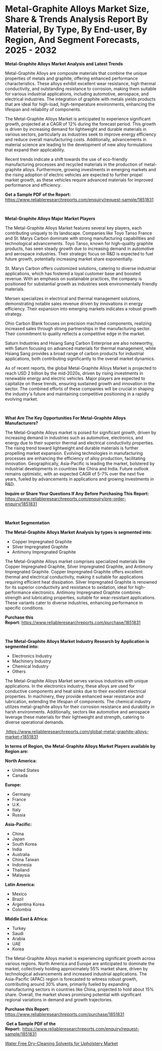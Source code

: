<p><h1>Metal-Graphite Alloys Market Size, Share & Trends Analysis Report By Material, By Type, By End-user, By Region, And Segment Forecasts, 2025 - 2032</h1></p><p><strong>Metal-Graphite Alloys Market Analysis and Latest Trends</strong></p>
<p><p>Metal-Graphite Alloys are composite materials that combine the unique properties of metals and graphite, offering enhanced performance characteristics. These alloys exhibit excellent wear resistance, high thermal conductivity, and outstanding resistance to corrosion, making them suitable for various industrial applications, including automotive, aerospace, and electrical industries. The integration of graphite with metals yields products that are ideal for high-load, high-temperature environments, enhancing the lifespan and reliability of components.</p><p>The Metal-Graphite Alloys Market is anticipated to experience significant growth, projected at a CAGR of 12% during the forecast period. This growth is driven by increasing demand for lightweight and durable materials in various sectors, particularly as industries seek to improve energy efficiency and reduce overall manufacturing costs. Additionally, advancements in material science are leading to the development of new alloy formulations that expand their applicability. </p><p>Recent trends indicate a shift towards the use of eco-friendly manufacturing processes and recycled materials in the production of metal-graphite alloys. Furthermore, growing investments in emerging markets and the rising adoption of electric vehicles are expected to further propel market growth, as these vehicles require advanced materials for improved performance and efficiency.</p></p>
<p><strong>Get a Sample PDF of the Report:&nbsp;</strong> <a href="https://www.reliableresearchreports.com/enquiry/request-sample/1851831?utm_campaign=28&utm_medium=2&utm_source=Github&utm_content=ia&utm_term=07012025&utm_id=metal-graphite-alloys">https://www.reliableresearchreports.com/enquiry/request-sample/1851831</a></p>
<p>&nbsp;</p>
<p><strong>Metal-Graphite Alloys Major Market Players</strong></p>
<p><p>The Metal-Graphite Alloys Market features several key players, each contributing uniquely to its landscape. Companies like Toyo Tanso France and St. Marys Carbon dominate with strong manufacturing capabilities and technological advancements. Toyo Tanso, known for high-quality graphite products, has seen steady growth due to increasing demand in automotive and aerospace industries. Their strategic focus on R&D is expected to fuel future growth, potentially increasing market share exponentially.</p><p>St. Marys Carbon offers customized solutions, catering to diverse industrial applications, which has fostered a loyal customer base and boosted revenue. With an emphasis on sustainable practices, the company is positioned for substantial growth as industries seek environmentally friendly materials.</p><p>Mersen specializes in electrical and thermal management solutions, demonstrating notable sales revenue driven by innovations in energy efficiency. Their expansion into emerging markets indicates a robust growth strategy.</p><p>Ohio Carbon Blank focuses on precision machined components, realizing increased sales through strong partnerships in the manufacturing sector. Their commitment to quality reflects a competitive edge in the market.</p><p>Saturn Industries and Hsiang Sang Carbon Enterprise are also noteworthy, with Saturn focusing on advanced materials for thermal management, while Hsiang Sang provides a broad range of carbon products for industrial applications, both contributing significantly to the overall market dynamics.</p><p>As of recent reports, the global Metal-Graphite Alloys Market is projected to reach USD 2 billion by the mid-2020s, driven by rising investments in renewable energy and electric vehicles. Major players are expected to capitalize on these trends, ensuring sustained growth and innovation in the sector. The combined efforts of these companies will be crucial in shaping the industry's future and maintaining competitive positioning in a rapidly evolving market.</p></p>
<p>&nbsp;</p>
<p><strong>What Are The Key Opportunities For Metal-Graphite Alloys Manufacturers?</strong></p>
<p><p>The Metal-Graphite Alloys market is poised for significant growth, driven by increasing demand in industries such as automotive, electronics, and energy due to their superior thermal and electrical conductivity properties. The rising trend toward lightweight and durable materials is further propelling market expansion. Evolving technologies in manufacturing processes are enhancing the efficiency of alloy production, facilitating innovation. Geographically, Asia-Pacific is leading the market, bolstered by industrial developments in countries like China and India. Future outlook remains optimistic, with an expected CAGR of 5-7% over the next five years, fueled by advancements in applications and growing investments in R&D.</p></p>
<p><strong>Inquire or Share Your Questions If Any Before Purchasing This Report:</strong> <a href="https://www.reliableresearchreports.com/enquiry/pre-order-enquiry/1851831?utm_campaign=28&utm_medium=2&utm_source=Github&utm_content=ia&utm_term=07012025&utm_id=metal-graphite-alloys">https://www.reliableresearchreports.com/enquiry/pre-order-enquiry/1851831</a></p>
<p>&nbsp;</p>
<p><strong>Market Segmentation</strong></p>
<p><strong>The Metal-Graphite Alloys Market Analysis by types is segmented into:</strong></p>
<p><ul><li>Copper Impregnated Graphite</li><li>Silver Impregnated Graphite</li><li>Antimony Impregnated Graphite</li></ul></p>
<p><p>The Metal-Graphite Alloys market comprises specialized materials like Copper Impregnated Graphite, Silver Impregnated Graphite, and Antimony Impregnated Graphite. Copper Impregnated Graphite offers excellent thermal and electrical conductivity, making it suitable for applications requiring efficient heat dissipation. Silver Impregnated Graphite is renowned for its superior conductivity and resistance to oxidation, ideal for high-performance electronics. Antimony Impregnated Graphite combines strength and lubricating properties, suitable for wear-resistant applications. These variants cater to diverse industries, enhancing performance in specific conditions.</p></p>
<p><strong>Purchase this Report:&nbsp;</strong><a href="https://www.reliableresearchreports.com/purchase/1851831?utm_campaign=28&utm_medium=2&utm_source=Github&utm_content=ia&utm_term=07012025&utm_id=metal-graphite-alloys">https://www.reliableresearchreports.com/purchase/1851831</a></p>
<p>&nbsp;</p>
<p><strong>The Metal-Graphite Alloys Market Industry Research by Application is segmented into:</strong></p>
<p><ul><li>Electronics Industry</li><li>Machinery Industry</li><li>Chemical Industry</li><li>Others</li></ul></p>
<p><p>The Metal-Graphite Alloys Market serves various industries with unique applications. In the electronics industry, these alloys are used for conductive components and heat sinks due to their excellent electrical properties. In machinery, they provide enhanced wear resistance and lubrication, extending the lifespan of components. The chemical industry utilizes metal-graphite alloys for their corrosion resistance and durability in harsh environments. Additionally, sectors like automotive and aerospace leverage these materials for their lightweight and strength, catering to diverse operational demands.</p></p>
<p><a href="https://www.reliableresearchreports.com/global-metal-graphite-alloys-market-r1851831?utm_campaign=28&utm_medium=2&utm_source=Github&utm_content=ia&utm_term=07012025&utm_id=metal-graphite-alloys">&nbsp;https://www.reliableresearchreports.com/global-metal-graphite-alloys-market-r1851831</a></p>
<p><strong>In terms of Region, the Metal-Graphite Alloys Market Players available by Region are:</strong></p>
<p>
    <p> <strong> North America: </strong>
        <ul>
            <li>United States</li>
            <li>Canada</li>
        </ul>
        </p> 
    <p> <strong> Europe: </strong>
        <ul>
            <li>Germany</li>
            <li>France</li>
            <li>U.K.</li>
            <li>Italy</li>
            <li>Russia</li>
        </ul>
        </p> 
    <p> <strong> Asia-Pacific: </strong>
        <ul>
            <li>China</li>
            <li>Japan</li>
            <li>South Korea</li>
            <li>India</li>
            <li>Australia</li>
            <li>China Taiwan</li>
            <li>Indonesia</li>
            <li>Thailand</li>
            <li>Malaysia</li>
        </ul>
        </p> 
    <p> <strong> Latin America: </strong>
        <ul>
            <li>Mexico</li>
            <li>Brazil</li>
            <li>Argentina Korea</li>
            <li>Colombia</li>
        </ul>
        </p> 
    <p> <strong> Middle East & Africa: </strong>
        <ul>
            <li>Turkey</li>
            <li>Saudi</li>
            <li>Arabia</li>
            <li>UAE</li>
            <li>Korea</li>
        </ul>
    </p>
    </p>
<p><p>The Metal-Graphite Alloys market is experiencing significant growth across various regions. North America and Europe are anticipated to dominate the market, collectively holding approximately 55% market share, driven by technological advancements and increased industrial applications. The Asia-Pacific (APAC) region is forecasted to witness robust growth, contributing around 30% share, primarily fueled by expanding manufacturing sectors in countries like China, projected to hold about 15% share. Overall, the market shows promising potential with significant regional variations in demand and growth trajectories.</p></p>
<p><strong>Purchase this Report: </strong><a href="https://www.reliableresearchreports.com/purchase/1851831?utm_campaign=28&utm_medium=2&utm_source=Github&utm_content=ia&utm_term=07012025&utm_id=metal-graphite-alloys">https://www.reliableresearchreports.com/purchase/1851831</a></p>
<p>&nbsp;<strong>Get a Sample PDF of the Report:&nbsp;&nbsp;</strong><a href="https://www.reliableresearchreports.com/enquiry/request-sample/1851831?utm_campaign=28&utm_medium=2&utm_source=Github&utm_content=ia&utm_term=07012025&utm_id=metal-graphite-alloys">https://www.reliableresearchreports.com/enquiry/request-sample/1851831</a></p>
<p><strong></strong></p>
<p><p><a href="https://github.com/indrystar/Market-Research-Report-List-5/blob/main/water-free-dry-cleaning-solvents-for-upholstery-market.md?utm_campaign=28&utm_medium=2&utm_source=Github&utm_content=ia&utm_term=07012025&utm_id=metal-graphite-alloys">Water Free Dry-Cleaning Solvents for Upholstery Market</a></p></p>